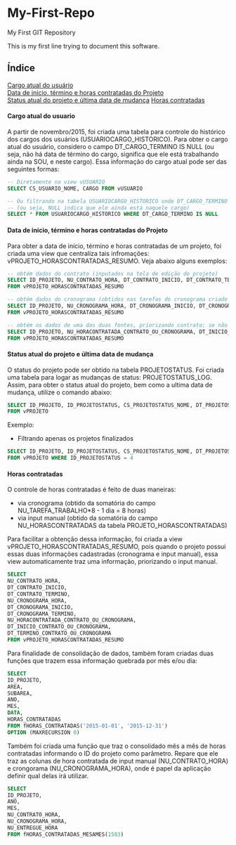 # My-First-Repo
My First GIT Repository

This is my first line trying to document this software.

## Índice

[Cargo atual do usuário](https://github.com/pradella/My-First-Repo#cargo-atual-do-usuario)  
[Data de início, término e horas contratadas do Projeto](https://github.com/pradella/My-First-Repo#data-de-início-término-e-horas-contratadas-do-projeto)  
[Status atual do projeto e última data de mudança](https://github.com/pradella/My-First-Repo#status-atual-do-projeto-e-última-data-de-mudança)
[Horas contratadas](https://github.com/pradella/My-First-Repo/#horas-contratadas)  

#### Cargo atual do usuario

A partir de novembro/2015, foi criada uma tabela para controle do histórico dos cargos dos usuários (USUARIOCARGO_HISTORICO). Para obter o cargo atual do usuário, considero o campo DT_CARGO_TERMINO IS NULL (ou seja, não há data de término do cargo, significa que ele está trabalhando ainda na SOU, e neste cargo). Essa informação do cargo atual pode ser das seguintes formas:

```sql
-- Diretamente na view vUSUARIO
SELECT CS_USUARIO_NOME, CARGO FROM vUSUARIO
```

```sql
-- Ou filtrando na tabela USUARIOCARGO_HISTORICO onde DT_CARGO_TERMINO IS NULL
-- (ou seja, NULL indica que ele ainda está naquele cargo)
SELECT * FROM USUARIOCARGO_HISTORICO WHERE DT_CARGO_TERMINO IS NULL
```


#### Data de início, término e horas contratadas do Projeto

Para obter a data de início, término e horas contratadas de um projeto, foi criada uma view que centraliza tais infromações: vPROJETO_HORASCONTRATADAS_RESUMO. Veja abaixo alguns exemplos:

```sql
-- obtém dados do contrato (inputados na tela de edição do projeto)
SELECT ID_PROJETO, NU_CONTRATO_HORA, DT_CONTRATO_INICIO, DT_CONTRATO_TERMINO
FROM vPROJETO_HORASCONTRATADAS_RESUMO

-- obtém dados do cronograma (obtidos nas tarefas do cronograma criado para o projeto)
SELECT ID_PROJETO, NU_CRONOGRAMA_HORA, DT_CRONOGRAMA_INICIO, DT_CRONOGRAMA_TERMINO
FROM vPROJETO_HORASCONTRATADAS_RESUMO

-- obtém os dados de uma das duas fontes, priorizando contrato; se não achar, pega do cronograma
SELECT ID_PROJETO, NU_HORACONTRATADA_CONTRATO_OU_CRONOGRAMA, DT_INICIO_CONTRATO_OU_CRONOGRAMA, DT_TERMINO_CONTRATO_OU_CRONOGRAMA
FROM vPROJETO_HORASCONTRATADAS_RESUMO
```


#### Status atual do projeto e última data de mudança

O status do projeto pode ser obtido na tabela PROJETOSTATUS.
Foi criada uma tabela para logar as mudanças de status: PROJETOSTATUS_LOG.
Assim, para obter o status atual do projeto, bem como a ultima data de mudança, utilize o comando abaixo:

```sql
SELECT ID_PROJETO, ID_PROJETOSTATUS, CS_PROJETOSTATUS_NOME, DT_PROJETOSTATUS_CHANGED, DT_PROJETOSTATUS_CHANGED_DAYSAGO
FROM vPROJETO
```

Exemplo: 
- Filtrando apenas os projetos finalizados
```sql
SELECT ID_PROJETO, ID_PROJETOSTATUS, CS_PROJETOSTATUS_NOME, DT_PROJETOSTATUS_CHANGED, DT_PROJETOSTATUS_CHANGED_DAYSAGO 
FROM vPROJETO WHERE ID_PROJETOSTATUS = 4
```


#### Horas contratadas

O controle de horas contratadas é feito de duas maneiras:
- via cronograma (obtido da somatória do campo NU_TAREFA_TRABALHO*8 - 1 dia = 8 horas)
- via input manual (obtido da somatória do campo NU_HORASCONTRATADAS da tabela PROJETO_HORASCONTRATADAS)

Para facilitar a obtenção dessa informação, foi criada a view vPROJETO_HORASCONTRATADAS_RESUMO, pois quando o projeto possui essas duas informações cadastradas (cronograma e input manual), essa view automaticamente traz uma informação, priorizando o input manual. 

```sql
SELECT
NU_CONTRATO_HORA,
DT_CONTRATO_INICIO,
DT_CONTRATO_TERMINO, 
NU_CRONOGRAMA_HORA,
DT_CRONOGRAMA_INICIO,
DT_CRONOGRAMA_TERMINO,
NU_HORACONTRATADA_CONTRATO_OU_CRONOGRAMA,
DT_INICIO_CONTRATO_OU_CRONOGRAMA,
DT_TERMINO_CONTRATO_OU_CRONOGRAMA
FROM vPROJETO_HORASCONTRATADAS_RESUMO
```

Para finalidade de consolidação de dados, também foram criadas duas funções que trazem essa informação quebrada por mês e/ou dia:

```sql
SELECT 
ID_PROJETO, 
AREA, 
SUBAREA, 
ANO, 
MES, 
DATA, 
HORAS_CONTRATADAS 
FROM fHORAS_CONTRATADAS('2015-01-01', '2015-12-31') 
OPTION (MAXRECURSION 0)
```

Também foi criada uma função que traz o consolidado mês a mês de horas contratadas informando o ID do projeto como parâmetro. Repare que ele traz as colunas de hora contratada de input manual (NU_CONTRATO_HORA) e crongorama (NU_CRONOGRAMA_HORA), onde é papel da aplicação definir qual delas irá utilizar.

```sql
SELECT 
ID_PROJETO, 
ANO, 
MES, 
NU_CONTRATO_HORA, 
NU_CRONOGRAMA_HORA, 
NU_ENTREGUE_HORA 
FROM fHORAS_CONTRATADAS_MESAMES(1583) 
```
